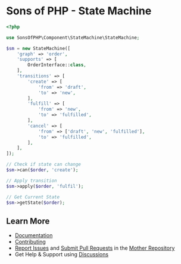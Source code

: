 Sons of PHP - State Machine
===========================

```php
<?php

use SonsOfPHP\Component\StateMachine\StateMachine;

$sm = new StateMachine([
    'graph' => 'order',
    'supports' => [
        OrderInterface::class,
    ],
    'transitions' => [
        'create' => [
            'from' => 'draft',
            'to' => 'new',
        ],
        'fulfill' => [
            'from' => 'new',
            'to' => 'fulfilled',
        ],
        'cancel' => [
            'from' => ['draft', 'new', 'fulfilled'],
            'to' => 'fulfilled',
        ],
    ],
]);

// Check if state can change
$sm->can($order, 'create');

// Apply transition
$sm->apply($order, 'fulfil');

// Get Current State
$sm->getState($order);
```

## Learn More

* [Documentation][docs]
* [Contributing][contributing]
* [Report Issues][issues] and [Submit Pull Requests][pull-requests] in the [Mother Repository][mother-repo]
* Get Help & Support using [Discussions][discussions]

[discussions]: https://github.com/orgs/SonsOfPHP/discussions
[mother-repo]: https://github.com/SonsOfPHP/sonsofphp
[contributing]: https://docs.sonsofphp.com/contributing/
[docs]: https://docs.sonsofphp.com/components/state-machine/
[issues]: https://github.com/SonsOfPHP/sonsofphp/issues?q=is%3Aopen+is%3Aissue+label%3AStateMachine
[pull-requests]: https://github.com/SonsOfPHP/sonsofphp/pulls?q=is%3Aopen+is%3Apr+label%3AStateMachine
